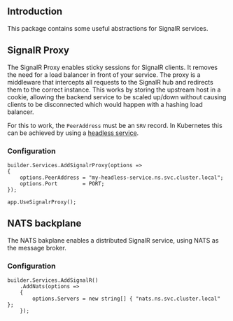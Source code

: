 ## Introduction
This package contains some useful abstractions for SignalR services.

## SignalR Proxy
The SignalR Proxy enables sticky sessions for SignalR clients.
It removes the need for a load balancer in front of your service.
The proxy is a middleware that intercepts all requests to the SignalR hub and redirects them to the correct instance.
This works by storing the upstream host in a cookie, allowing the backend service to be scaled up/down without causing clients to be disconnected which would happen with a hashing load balancer.

For this to work, the `PeerAddress` must be an `SRV` record.
In Kubernetes this can be achieved by using a [headless service](https://kubernetes.io/docs/concepts/services-networking/service/#headless-services).

### Configuration
```
builder.Services.AddSignalrProxy(options =>
{
    options.PeerAddress = "my-headless-service.ns.svc.cluster.local";
    options.Port        = PORT;
});

app.UseSignalrProxy();
```

## NATS backplane
The NATS bakplane enables a distributed SignalR service, using NATS as the message broker.

### Configuration
```
builder.Services.AddSignalR()
    .AddNats(options =>
    {
        options.Servers = new string[] { "nats.ns.svc.cluster.local" };
    });
```